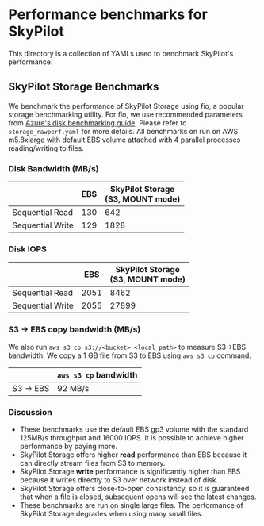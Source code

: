 # Performance benchmarks for SkyPilot

This directory is a collection of YAMLs used to benchmark SkyPilot's performance. 

## SkyPilot Storage Benchmarks
We benchmark the performance of SkyPilot Storage using fio, a popular storage
benchmarking utility. For fio, we use recommended parameters from [Azure's 
disk benchmarking guide](https://docs.microsoft.com/en-us/azure/virtual-machines/disks-benchmarks).
Please refer to `storage_rawperf.yaml` for more details.
All benchmarks on run on AWS m5.8xlarge with default EBS volume attached with 
4 parallel processes reading/writing to files.

### Disk Bandwidth (MB/s)

|                  | EBS | SkyPilot Storage<br/>(S3, MOUNT mode) |
|------------------|-----|----------------------------------|
| Sequential Read  | 130 | 642                              |
| Sequential Write | 129 | 1828                             |


### Disk IOPS

|                  | EBS  | SkyPilot Storage<br/>(S3, MOUNT mode) |
|------------------|------|----------------------------------|
| Sequential Read  | 2051 | 8462                             |
| Sequential Write | 2055 | 27899                            |

### S3 -> EBS copy bandwidth (MB/s)

We also run `aws s3 cp s3://<bucket> <local_path>` to measure S3->EBS bandwidth.
We copy a 1 GB file from S3 to EBS using `aws s3 cp` command.

|           | `aws s3 cp` bandwidth |
|-----------|-----------------------|
| S3 -> EBS | 92 MB/s               |

### Discussion
* These benchmarks use the default EBS gp3 volume with the standard 125MB/s 
  throughput and 16000 IOPS. It is possible to achieve higher performance by 
  paying more.
* SkyPilot Storage offers higher **read** performance than EBS because it can directly
  stream files from S3 to memory.
* SkyPilot Storage **write** performance is significantly higher than EBS because it
  writes directly to S3 over network instead of disk.
* SkyPilot Storage offers close-to-open consistency, so it is guaranteed that when a file is closed, 
  subsequent opens will see the latest changes. 
* These benchmarks are run on single large files. The performance of SkyPilot Storage
  degrades when using many small files.

